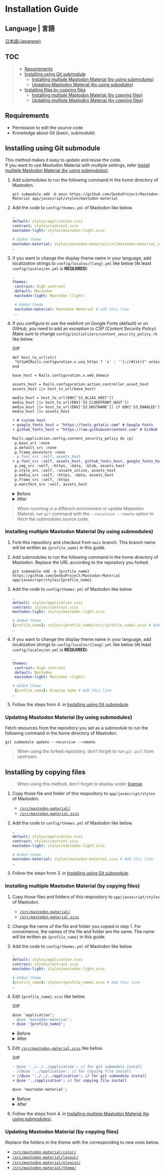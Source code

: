 # Installation Guide

## Language | 言語

[日本語(Japanese)](installation_guide_ja.md)

## TOC

> - [Requirements](installation_guide.md#requirements)
> - [Installing using Git submodule](installation_guide.md#installing-using-git-submodule)
>   - [Installing multiple Mastodon Material (by using submodules)](installation_guide.md#installing-multiple-mastodon-material-by-using-submodules)
>   - [Updating Mastodon Material (by using subodules)](installation_guide.md#updating-mastodon-material-by-using-submodules)
> - [Installing files by copying files](installation_guide.md#installing-by-copying-files)
>   - [Installing multiple Mastodon Material (by copying files)](installation_guide.md#installing-multiple-mastodon-material-by-copying-files)
>   - [Updating multiple Mastodon Material (by copying files)](installation_guide.md#updating-mastodon-material-by-copying-files)

## Requirements

- Permission to edit the source code
- Knowledge about Git (basic, submodule)

## Installing using Git submodule

This method makes it easy to update and reuse the code.  
If you want to use Mastodon Material with multiple settings, refer [Install multiple Mastodon Material (by using submodules)](installation_guide.md#installing-multiple-mastodon-material-by-using-submodules).

1. Add submodules to run the following command in the home directory of Mastodon.
   
   ```
   git submodule add -b main https://github.com/GenbuProject/Mastodon-Material app/javascript/styles/mastodon-material
   ```

2. Add the code to `config/themes.yml` of Mastodon like below.
   
   ```yml
   …
   default: styles/application.scss
   contrast: styles/contrast.scss
   mastodon-light: styles/mastodon-light.scss
   
   # Added theme
   mastodon-material: styles/mastodon-material/src/mastodon-material.scss # add this line
   …
   ```

3. If you want to change the display theme name in your language, add localization strings to `config/locales/{lang}.yml` like below (At least `config/locales/en.yml` is **REQUIRED**)
   
   ```yml
   …
   themes:
    contrast: High contrast
    default: Mastodon
    mastodon-light: Mastodon (light)
   
    # Added theme
    mastodon-material: Mastodon Material # add this line
    …
   ```

4. If you configure to use the webfont on Google Fonts (default) or on GitHub, you need to add an exception to *CSP (Content Security Policy)*. Make sure to change `config/initializers/content_security_policy.rb` like below.
   
   Diff
   
   ```diff
   def host_to_url(str)
    "http#{Rails.configuration.x.use_https ? 's' : ''}://#{str}" unless str.blank?
   end

   base_host = Rails.configuration.x.web_domain

   assets_host = Rails.configuration.action_controller.asset_host
   assets_host ||= host_to_url(base_host)

   media_host = host_to_url(ENV['S3_ALIAS_HOST'])
   media_host ||= host_to_url(ENV['S3_CLOUDFRONT_HOST'])
   media_host ||= host_to_url(ENV['S3_HOSTNAME']) if ENV['S3_ENABLED'] == 'true'
   media_host ||= assets_host

   + # custom host
   + google_fonts_host = "https://fonts.gstatic.com" # Google Fonts
   + github_fonts_host = "https://raw.githubusercontent.com" # GitHub

   Rails.application.config.content_security_policy do |p|
    p.base_uri :none
    p.default_src :none
    p.frame_ancestors :none
   - p.font_src :self, assets_host
   + p.font_src :self, assets_host, github_fonts_host, google_fonts_host
    p.img_src :self, :https, :data, :blob, assets_host
    p.style_src :self, :unsafe_inline, assets_host
    p.media_src :self, :https, :data, assets_host
    p.frame_src :self, :https
    p.manifest_src :self, assets_host
   ```
   
   <details>
   <summary>Before</summary>

   ```ruby
   def host_to_url(str)
     "http#{Rails.configuration.x.use_https ? 's' : ''}://#{str}" unless str.blank?
   end
   
   base_host = Rails.configuration.x.web_domain
   
   assets_host   = Rails.configuration.action_controller.asset_host
   assets_host ||= host_to_url(base_host)
   
   media_host   = host_to_url(ENV['S3_ALIAS_HOST'])
   media_host ||= host_to_url(ENV['S3_CLOUDFRONT_HOST'])
   media_host ||= host_to_url(ENV['S3_HOSTNAME']) if ENV['S3_ENABLED'] == 'true'
   media_host ||= assets_host
   
   Rails.application.config.content_security_policy do |p|
     p.base_uri        :none
     p.default_src     :none
     p.frame_ancestors :none
     p.font_src        :self, assets_host
     p.img_src         :self, :https, :data, :blob, assets_host
     p.style_src       :self, :unsafe_inline, assets_host
     p.media_src       :self, :https, :data, assets_host
     p.frame_src       :self, :https
     p.manifest_src    :self, assets_host
   ```

   </details>

   <details>
   <summary>After</summary>

   ```ruby
   def host_to_url(str)
     "http#{Rails.configuration.x.use_https ? 's' : ''}://#{str}" unless str.blank?
   end
   
   base_host = Rails.configuration.x.web_domain
   
   assets_host   = Rails.configuration.action_controller.asset_host
   assets_host ||= host_to_url(base_host)
   
   media_host   = host_to_url(ENV['S3_ALIAS_HOST'])
   media_host ||= host_to_url(ENV['S3_CLOUDFRONT_HOST'])
   media_host ||= host_to_url(ENV['S3_HOSTNAME']) if ENV['S3_ENABLED'] == 'true'
   media_host ||= assets_host
   
   # custom host
   github_host = "https://raw.githubusercontent.com" # GitHub
   google_fonts_host = "https://fonts.gstatic.com" # Google Fonts
   
   Rails.application.config.content_security_policy do |p|
     p.base_uri        :none
     p.default_src     :none
     p.frame_ancestors :none
     p.font_src        :self, assets_host, github_fonts_host, google_fonts_host
     p.img_src         :self, :https, :data, :blob, assets_host
     p.style_src       :self, :unsafe_inline, assets_host
     p.media_src       :self, :https, :data, assets_host
     p.frame_src       :self, :https
     p.manifest_src    :self, assets_host
   ```

   </details>

> When runnning in a different environment or update Mastodon Material, run `git` command with the `--recursive --remote` option to fetch the submodules source code.

### Installing multiple Mastodon Material (by using submodules)

1. Fork this repository and checkout from `main` branch. This branch name will be written as `{profile_name}` in this guide.

2. Add submodules to run the following command in the home directory of Mastodon. Replace the URL according to the repository you forked.

   ```
   git submodule add -b {profile_name} https://github.com/GenbuProject/Mastodon-Material app/javascript/styles/{profile_name}
   ```

3. Add the code to `config/themes.yml` of Mastodon like below.
   
   ```yml
   …
   default: styles/application.scss
   contrast: styles/contrast.scss
   mastodon-light: styles/mastodon-light.scss
   
   # Added theme
   {profile_name}: styles/{profile_name}/src/{profile_name}.scss # Add this line
   …
   ```

4. If you want to change the display theme name in your language, add localization strings to `config/locales/{lang}.yml` like below (At least `config/locales/en.yml` is **REQUIRED**)
   
   ```yml
   …
   themes:
    contrast: High contrast
    default: Mastodon
    mastodon-light: Mastodon (light)
   
   # Added theme
    {profile_name}: Display name # Add this line
   …
   ```

5. Follow the steps from 4. in [Installing using Git submodule](installation_guide.md#installing-using-git-submodule).

### Updating Mastodon Material (by using submodules)

Fetch resources from the repository you set as a submodule to run the following command in the home directory of Mastodon.

```
git submodule update --recursive --remote
```

> When using the forked repository, don't forget to run `git pull` from upstream.

## Installing by copying files

> When using this method, don't forget to display under [license](../LICENSE).

1. Copy those file and folder of this respository to `app/javascript/styles` of Mastodon.

   - [`/src/mastodon-material/`](../src/mastodon-material/)
   - [`/src/mastodon-material.scss`](../src/mastodon-material.scss)

2. Add the code to `config/themes.yml` of Mastodon like below.

   ```yml
   …
   default: styles/application.scss
   contrast: styles/contrast.scss
   mastodon-light: styles/mastodon-light.scss
   
   # Added theme
   mastodon-material: styles/mastodon-material.scss # Add this line
   …
   ```

3. Follow the steps from 3. in [Installing using Git submodule](installation_guide.md#installing-using-git-submodule).

### Installing multiple Mastodon Material (by copying files)

1. Copy those files and folders of this respository to `app/javascript/styles` of Mastodon.

   - [`/src/mastodon-material/`](../src/mastodon-material/)
   - [`/src/mastodon-material.scss`](../src/mastodon-material.scss)

2. Change the name of the file and folder you copied in step 1. For convenience, the names of the file and folder are the same. The name will be written as `{profile_name}` in this guide.

3. Add the code to `config/themes.yml` of Mastodon like below.
   
   ```yml
   …
   default: styles/application.scss
   contrast: styles/contrast.scss
   mastodon-light: styles/mastodon-light.scss
   
   # Added theme
   {profile_name}: styles/{profile_name}.scss # Add this line
   …
   ```

4. Edit `{profile_name}.scss` like below.

   Diff

   ```diff
   @use 'application';
   - @use 'mastodon-material';
   + @use '{profile_name}';
   ```
   
   <details>
   <summary>Before</summary>

   ```scss
   @use 'application';
   @use 'mastodon-material';
   ```
   
   </details>

   <details>
   <summary>After</summary>

   ```scss
   @use 'application';
   @use '{profile_name}';
   ```
   
   </details>

5. Edit [`/src/mastodon-material.scss`](../src/mastodon-material.scss) like below.
   
   Diff

   ```diff
   - @use '../../../application'; // for git submodule install
   - //@use '../application'; // for copying file install
   + //@use '../../../application'; // for git submodule install
   + @use '../application'; // for copying file install
   
   @use 'mastodon-material';
   ```
   
   <details>
   <summary>Before</summary>

   ```scss
   @use '../../../application'; // for git submodule install
   //@use '../application'; // for copying file install
   
   @use 'mastodon-material';
   ```
   
   </details>

   <details>
   <summary>After</summary>

   ```scss
   //@use '../../../application'; // for git submodule install
   @use '../application'; // for copying file install
   
   @use 'mastodon-material';
   ```
   
   </details>

5. Follow the steps from 4. in [Installing multiple Mastodon Material (by using submodules)](installation_guide.md#installing-multiple-mastodon-material-by-using-submodules).

### Updating Mastodon Material (by copying files)

Replace the folders in the theme with the corresponding to new ones below.

- [`/src/mastodon-material/color/`](../src/mastodon-material/color/)
- [`/src/mastodon-material/layout/`](../src/mastodon-material/layout/)
- [`/src/mastodon-material/plugins/`](../src/mastodon-material/plugins/)
- [`/src/mastodon-material/theme/`](../src/mastodon-material/theme/)